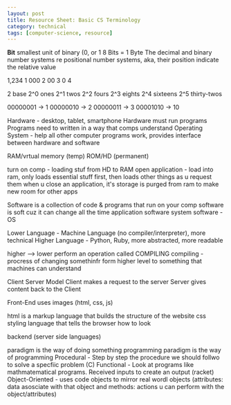 ```yaml
---
layout: post
title: Resource Sheet: Basic CS Terminology
category: technical
tags: [computer-science, resource]
---
```


<!-- more -->

**Bit** smallest unit of binary (0, or 1
8 Bits = 1 Byte
The decimal and binary number systems re positional number systems, aka, their position indicate the relative value

1,234
1 000
2 00
3 0
4

2 base
2^0 ones
2^1 twos
2^2 fours
2^3 eights
2^4 sixteens
2^5 thirty-twos

00000001 -> 1
00000010 -> 2
00000011 -> 3
00001010 -> 10

Hardware - desktop, tablet, smartphone
Hardware must run programs
Programs need to written in a way that comps understand
Operating System - help all other computer programs work, provides interface between hardware and software

RAM/vrtual memory (temp)
ROM/HD (permanent)

turn on comp - loading stuf from HD to RAM
open application - load into ram, only loads essential stuff first, then loads other things as u request them
when u close an application, it's storage is purged from ram to make new room for other apps

Software is a collection of code & programs that run on your comp
software is soft cuz it can change all the time
application software
system software - OS

Lower Language - Machine Language (no compiler/interpreter), more technical
Higher Language - Python, Ruby, more abstracted, more readable

higher --> lower
perform an operation called COMPILING
compiling - procress of changing somethinfr form higher level to something that machines can understand

Client Server Model
Client makes a request to the server
Server gives content back to the Client

Front-End uses images (html, css, js)

html is a markup language that builds the structure of the website
css styling language that tells the browser how to look

backend (server side languages)

paradigm is the way of doing something
programming paradigm is the way of programming
Procedural - Step by step the procedure we should follwo to solve a specfiic problem (C)
Functional - Look at programs like mathmatematical programs. Received inputs to create an output (racket)
Object-Oriented - uses code objects to mirror real wordl objects (attributes: data asosciate with that object and methods: actions u can perform with the object/attributes)

